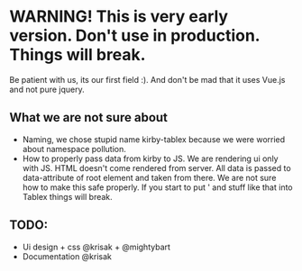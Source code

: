 # WARNING! This is very early version. Don't use in production. Things will break.

Be patient with us, its our first field :). And don't be mad that it uses Vue.js and not pure jquery.

## What we are not sure about
- Naming, we chose stupid name kirby-tablex because we were worried about namespace pollution.
- How to properly pass data from kirby to JS. We are rendering ui only with JS. HTML doesn't come rendered from server. All data is passed to data-attribute of root element and taken from there. We are not sure how to make this safe properly. If you start to put \' and stuff like that into Tablex things will break.

## TODO:
- Ui design + css @krisak + @mightybart
- Documentation @krisak
